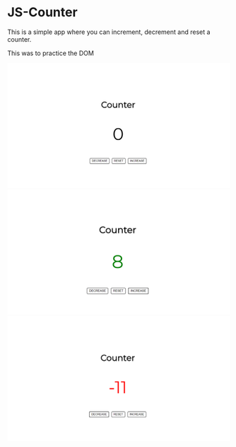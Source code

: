 # JS-Counter

This is a simple app where you can increment, decrement and reset a counter.

This was to practice the DOM

![ScreenShot](<images/Screenshot%20(1).png>)
![ScreenShot](<images/Screenshot%20(2).png>)
![ScreenShot](<images/Screenshot%20(3).png>)
